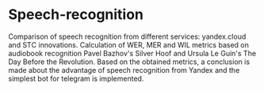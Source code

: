 # Speech-recognition
Comparison of speech recognition from different services: yandex.cloud and STС innovations. Calculation of WER, MER and WIL metrics based on audiobook recognition Pavel Bazhov's Silver Hoof and Ursula Le Guin's  The Day Before the Revolution. 
Based on the obtained metrics, a conclusion is made about the advantage of speech recognition from Yandex and the simplest bot for telegram is implemented.
